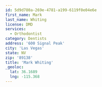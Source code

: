 ```yaml
---
id: 5d9d780a-269e-4781-a199-6119f0e04e6e
first_name: Mark
last_name: Whiting
license: DMD
services:
  - Orthodontist
category: Dentists
address: '600 Signal Peak'
city: 'Las Vegas'
state: NV
zip: '89138'
title: 'Mark Whiting'
_geoloc:
  lat: 36.1689
  lng: -115.368
---
```


